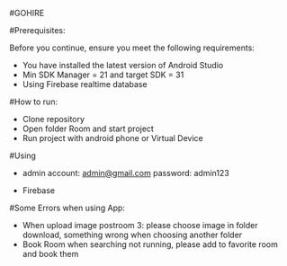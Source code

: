 #GOHIRE

#Prerequisites:

Before you continue, ensure you meet the following requirements:

* You have installed the latest version of Android Studio
* Min SDK Manager = 21 and target SDK = 31
* Using Firebase realtime database

#How to run:

* Clone repository
* Open folder Room and start project
* Run project with android phone or Virtual Device

#Using

* admin account: admin@gmail.com
  password: admin123

* Firebase 
  

#Some Errors when using App:

* When upload image postroom 3: please choose image in folder download, something wrong when choosing another folder
* Book Room when searching not running, please add to favorite room and book them 

